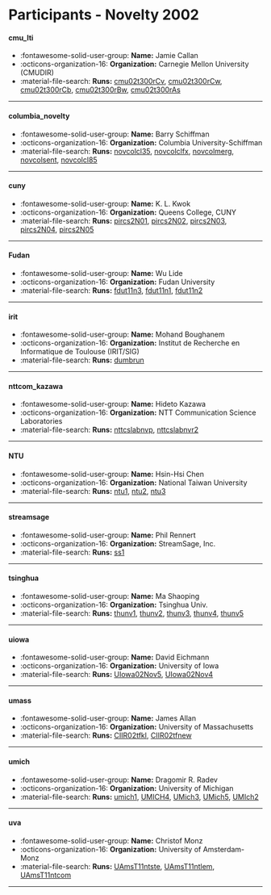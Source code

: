 # Participants - Novelty 2002 

#### cmu_lti 
 - :fontawesome-solid-user-group: **Name:** Jamie Callan 
 - :octicons-organization-16: **Organization:** Carnegie Mellon University (CMUDIR) 
 - :material-file-search: **Runs:** [cmu02t300rCv](./runs.md#cmu02t300rcv), [cmu02t300rCw](./runs.md#cmu02t300rcw), [cmu02t300rCb](./runs.md#cmu02t300rcb), [cmu02t300rBw](./runs.md#cmu02t300rbw), [cmu02t300rAs](./runs.md#cmu02t300ras) 

---
#### columbia_novelty 
 - :fontawesome-solid-user-group: **Name:** Barry Schiffman 
 - :octicons-organization-16: **Organization:** Columbia University-Schiffman 
 - :material-file-search: **Runs:** [novcolcl35](./runs.md#novcolcl35), [novcolclfx](./runs.md#novcolclfx), [novcolmerg](./runs.md#novcolmerg), [novcolsent](./runs.md#novcolsent), [novcolcl85](./runs.md#novcolcl85) 

---
#### cuny 
 - :fontawesome-solid-user-group: **Name:** K. L. Kwok 
 - :octicons-organization-16: **Organization:** Queens College, CUNY 
 - :material-file-search: **Runs:** [pircs2N01](./runs.md#pircs2n01), [pircs2N02](./runs.md#pircs2n02), [pircs2N03](./runs.md#pircs2n03), [pircs2N04](./runs.md#pircs2n04), [pircs2N05](./runs.md#pircs2n05) 

---
#### Fudan 
 - :fontawesome-solid-user-group: **Name:** Wu Lide 
 - :octicons-organization-16: **Organization:** Fudan University 
 - :material-file-search: **Runs:** [fdut11n3](./runs.md#fdut11n3), [fdut11n1](./runs.md#fdut11n1), [fdut11n2](./runs.md#fdut11n2) 

---
#### irit 
 - :fontawesome-solid-user-group: **Name:** Mohand Boughanem 
 - :octicons-organization-16: **Organization:** Institut de Recherche en Informatique de Toulouse (IRIT/SIG) 
 - :material-file-search: **Runs:** [dumbrun](./runs.md#dumbrun) 

---
#### nttcom_kazawa 
 - :fontawesome-solid-user-group: **Name:** Hideto Kazawa 
 - :octicons-organization-16: **Organization:** NTT Communication Science Laboratories 
 - :material-file-search: **Runs:** [nttcslabnvp](./runs.md#nttcslabnvp), [nttcslabnvr2](./runs.md#nttcslabnvr2) 

---
#### NTU 
 - :fontawesome-solid-user-group: **Name:** Hsin-Hsi Chen 
 - :octicons-organization-16: **Organization:** National Taiwan University 
 - :material-file-search: **Runs:** [ntu1](./runs.md#ntu1), [ntu2](./runs.md#ntu2), [ntu3](./runs.md#ntu3) 

---
#### streamsage 
 - :fontawesome-solid-user-group: **Name:** Phil Rennert 
 - :octicons-organization-16: **Organization:** StreamSage, Inc. 
 - :material-file-search: **Runs:** [ss1](./runs.md#ss1) 

---
#### tsinghua 
 - :fontawesome-solid-user-group: **Name:** Ma Shaoping 
 - :octicons-organization-16: **Organization:** Tsinghua Univ. 
 - :material-file-search: **Runs:** [thunv1](./runs.md#thunv1), [thunv2](./runs.md#thunv2), [thunv3](./runs.md#thunv3), [thunv4](./runs.md#thunv4), [thunv5](./runs.md#thunv5) 

---
#### uiowa 
 - :fontawesome-solid-user-group: **Name:** David Eichmann 
 - :octicons-organization-16: **Organization:** University of Iowa 
 - :material-file-search: **Runs:** [UIowa02Nov5](./runs.md#uiowa02nov5), [UIowa02Nov4](./runs.md#uiowa02nov4) 

---
#### umass 
 - :fontawesome-solid-user-group: **Name:** James Allan 
 - :octicons-organization-16: **Organization:** University of Massachusetts 
 - :material-file-search: **Runs:** [CIIR02tfkl](./runs.md#ciir02tfkl), [CIIR02tfnew](./runs.md#ciir02tfnew) 

---
#### umich 
 - :fontawesome-solid-user-group: **Name:** Dragomir R. Radev 
 - :octicons-organization-16: **Organization:** University of Michigan 
 - :material-file-search: **Runs:** [umich1](./runs.md#umich1), [UMICH4](./runs.md#umich4), [UMich3](./runs.md#umich3), [UMich5](./runs.md#umich5), [UMIch2](./runs.md#umich2) 

---
#### uva 
 - :fontawesome-solid-user-group: **Name:** Christof Monz 
 - :octicons-organization-16: **Organization:** University of Amsterdam-Monz 
 - :material-file-search: **Runs:** [UAmsT11ntste](./runs.md#uamst11ntste), [UAmsT11ntlem](./runs.md#uamst11ntlem), [UAmsT11ntcom](./runs.md#uamst11ntcom) 

---
